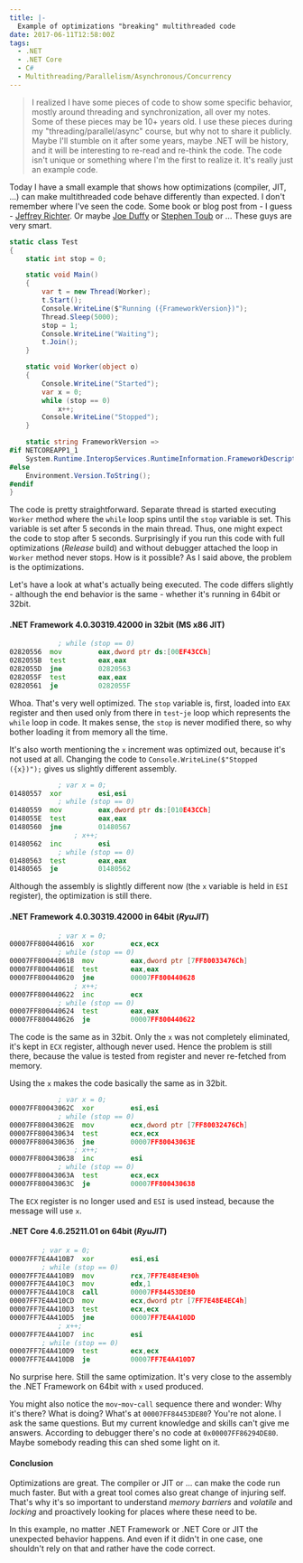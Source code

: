 ```yaml
---
title: |-
  Example of optimizations "breaking" multithreaded code
date: 2017-06-11T12:58:00Z
tags:
  - .NET
  - .NET Core
  - C#
  - Multithreading/Parallelism/Asynchronous/Concurrency
---
```

> I realized I have some pieces of code to show some specific behavior, mostly around threading and synchronization, all over my notes. Some of these pieces may be 10+ years old. I use these pieces during my "threading/parallel/async" course, but why not to share it publicly. Maybe I'll stumble on it after some years, maybe .NET will be history, and it will be interesting to re-read and re-think the code. The code isn't unique or something where I'm the first to realize it. It's really just an example code.

Today I have a small example that shows how optimizations (compiler, JIT, ...) can make multithreaded code behave differently than expected. I don't remember where I've seen the code. Some book or blog post from - I guess - [Jeffrey Richter][1]. Or maybe [Joe Duffy][2] or [Stephen Toub][3] or ... These guys are very smart.

<!-- excerpt -->

```csharp
static class Test
{
	static int stop = 0;

	static void Main()
	{
		var t = new Thread(Worker);
		t.Start();
		Console.WriteLine($"Running ({FrameworkVersion})");
		Thread.Sleep(5000);
		stop = 1;
		Console.WriteLine("Waiting");
		t.Join();
	}

	static void Worker(object o)
	{
		Console.WriteLine("Started");
		var x = 0;
		while (stop == 0)
			x++;
		Console.WriteLine("Stopped");
	}

	static string FrameworkVersion =>
#if NETCOREAPP1_1
	System.Runtime.InteropServices.RuntimeInformation.FrameworkDescription;
#else
	Environment.Version.ToString();
#endif
}
```

The code is pretty straightforward. Separate thread is started executing `Worker` method where the `while` loop spins until the `stop` variable is set. This variable is set after 5 seconds in the main thread. Thus, one might expect the code to stop after 5 seconds. Surprisingly if you run this code with full optimizations (_Release_ build) and without debugger attached the loop in `Worker` method never stops. How is it possible? As I said above, the problem is the optimizations.

Let's have a look at what's actually being executed. The code differs slightly - although the end behavior is the same - whether it's running in 64bit or 32bit.

#### .NET Framework 4.0.30319.42000 in 32bit (MS x86 JIT)

```asm
			; while (stop == 0)
02820556  mov         eax,dword ptr ds:[00EF43CCh]
0282055B  test        eax,eax
0282055D  jne         02820563
0282055F  test        eax,eax
02820561  je          0282055F
```

Whoa. That's very well optimized. The `stop` variable is, first, loaded into `EAX` register and then used only from there in `test`-`je` loop which represents the `while` loop in code. It makes sense, the `stop` is never modified there, so why bother loading it from memory all the time.

It's also worth mentioning the `x` increment was optimized out, because it's not used at all. Changing the code to `Console.WriteLine($"Stopped ({x})");` gives us slightly different assembly.

```asm
			; var x = 0;
01480557  xor         esi,esi
			; while (stop == 0)
01480559  mov         eax,dword ptr ds:[010E43CCh]
0148055E  test        eax,eax
01480560  jne         01480567
				; x++;
01480562  inc         esi
			; while (stop == 0)
01480563  test        eax,eax
01480565  je          01480562
```

Although the assembly is slightly different now (the `x` variable is held in `ESI` register), the optimization is still there.

#### .NET Framework 4.0.30319.42000 in 64bit (_RyuJIT_)

```asm
			; var x = 0;
00007FF800440616  xor         ecx,ecx
			; while (stop == 0)
00007FF800440618  mov         eax,dword ptr [7FF80033476Ch]
00007FF80044061E  test        eax,eax
00007FF800440620  jne         00007FF800440628
				; x++;
00007FF800440622  inc         ecx
			; while (stop == 0)
00007FF800440624  test        eax,eax
00007FF800440626  je          00007FF800440622
```

The code is the same as in 32bit. Only the `x` was not completely eliminated, it's kept in `ECX` register, although never used. Hence the problem is still there, because the value is tested from register and never re-fetched from memory.

Using the `x` makes the code basically the same as in 32bit.

```asm
			; var x = 0;
00007FF80043062C  xor         esi,esi
			; while (stop == 0)
00007FF80043062E  mov         ecx,dword ptr [7FF80032476Ch]
00007FF800430634  test        ecx,ecx
00007FF800430636  jne         00007FF80043063E
				; x++;
00007FF800430638  inc         esi
			; while (stop == 0)
00007FF80043063A  test        ecx,ecx
00007FF80043063C  je          00007FF800430638
```

The `ECX` register is no longer used and `ESI` is used instead, because the message will use `x`.

#### .NET Core 4.6.25211.01 on 64bit (_RyuJIT_)

```asm
		; var x = 0;
00007FF7E4A410B7  xor         esi,esi
		; while (stop == 0)
00007FF7E4A410B9  mov         rcx,7FF7E48E4E90h
00007FF7E4A410C3  mov         edx,1
00007FF7E4A410C8  call        00007FF84453DE80
00007FF7E4A410CD  mov         ecx,dword ptr [7FF7E48E4EC4h]
00007FF7E4A410D3  test        ecx,ecx
00007FF7E4A410D5  jne         00007FF7E4A410DD
			; x++;
00007FF7E4A410D7  inc         esi
		; while (stop == 0)
00007FF7E4A410D9  test        ecx,ecx
00007FF7E4A410DB  je          00007FF7E4A410D7
```

No surprise here. Still the same optimization. It's very close to the assembly the .NET Framework on 64bit with `x` used produced.

You might also notice the `mov`-`mov`-`call` sequence there and wonder: Why it's there? What is doing? What's at `00007FF84453DE80`? You're not alone. I ask the same questions. But my current knowledge and skills can't give me answers. According to debugger there's no code at `0x00007FF86294DE80`. Maybe somebody reading this can shed some light on it.

#### Conclusion

Optimizations are great. The compiler or JIT or ... can make the code run much faster. But with a great tool comes also great change of injuring self. That's why it's so important to understand _memory barriers_ and _volatile_ and _locking_ and proactively looking for places where these need to be.

In this example, no matter .NET Framework or .NET Core or JIT the unexpected behavior happens. And even if it didn't in one case, one shouldn't rely on that and rather have the code correct.

[1]: https://twitter.com/jeffrichter
[2]: http://joeduffyblog.com/
[3]: https://github.com/stephentoub